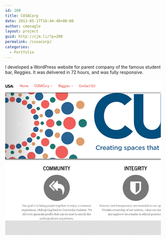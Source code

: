```yaml
---
id: 200
title: CUSACorp
date: 2013-05-17T16:44:40+00:00
author: cmonagle
layout: project
guid: http://cjm.li/?p=200
permalink: /cusacorp/
categories:
  - Portfolio
---
```

I developed a WordPress website for parent company of the famous student bar, Reggies. It was delivered in 72 hours, and was fully responsive.

![CUSACorp Screencap](/assets/images/cusacorps.png)
